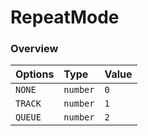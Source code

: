 # RepeatMode

### Overview

| Options | Type     | Value |
| ------- | :------- | ----- |
| `NONE`  | `number` | `0`   |
| `TRACK` | `number` | `1`   |
| `QUEUE` | `number` | `2`   |
